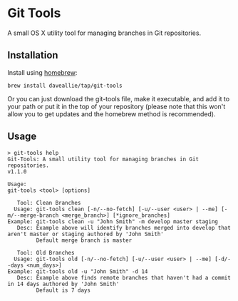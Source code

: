 # Git Tools
A small OS X utility tool for managing branches in Git repositories.

## Installation

Install using [homebrew](http://brew.sh):
```
brew install daveallie/tap/git-tools
```

Or you can just download the git-tools file, make it executable, and add it to your path or put it in the top of your repository (please note that this won't allow you to get updates and the homebrew method is recommended).

## Usage
```
> git-tools help
Git-Tools: A small utility tool for managing branches in Git repositories.
v1.1.0

Usage:
git-tools <tool> [options]

   Tool: Clean Branches
  Usage: git-tools clean [-n/--no-fetch] [-u/--user <user> | --me] [-m/--merge-branch <merge_branch>] [*ignore_branches]
Example: git-tools clean -u "John Smith" -m develop master staging
   Desc: Example above will identify branches merged into develop that aren't master or staging authored by 'John Smith'
         Default merge branch is master

   Tool: Old Branches
  Usage: git-tools old [-n/--no-fetch] [-u/--user <user> | --me] [-d/--days <num_days>]
Example: git-tools old -u "John Smith" -d 14
   Desc: Example above finds remote branches that haven't had a commit in 14 days authored by 'John Smith'
         Default is 7 days
```
